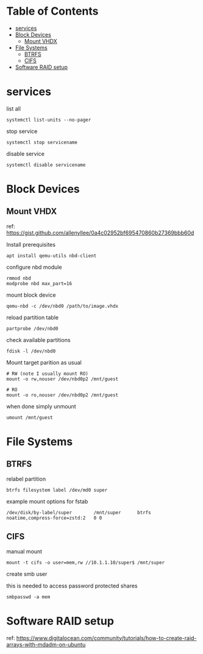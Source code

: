 Table of Contents
=================

* [services](#services)
* [Block Devices](#block-devices)
   * [Mount VHDX](#mount-vhdx)
* [File Systems](#file-systems)
   * [BTRFS](#btrfs)
   * [CIFS](#cifs)
* [Software RAID setup](#software-raid-setup)


# services

list all
```
systemctl list-units --no-pager
```

stop service
```
systemctl stop servicename
```

disable service
```
systemctl disable servicename
```

# Block Devices

## Mount VHDX

ref: https://gist.github.com/allenyllee/0a4c02952bf695470860b27369bbb60d

Install prerequisites

```
apt install qemu-utils nbd-client
```

configure nbd module

```
rmmod nbd
modprobe nbd max_part=16
```

mount block device
```
qemu-nbd -c /dev/nbd0 /path/to/image.vhdx
```

reload partition table
```
partprobe /dev/nbd0
```

check available partitions
```
fdisk -l /dev/nbd0
```

Mount target parition as usual
```
# RW (note I usually mount RO)
mount -o rw,nouser /dev/nbd0p2 /mnt/guest

# RO
mount -o ro,nouser /dev/nbd0p2 /mnt/guest
```

when done simply unmount

```
umount /mnt/guest
```

# File Systems

## BTRFS

relabel partition

```
btrfs filesystem label /dev/md0 super
```

example mount options for fstab

```
/dev/disk/by-label/super        /mnt/super      btrfs   noatime,compress-force=zstd:2   0 0
```

## CIFS

manual mount
```
mount -t cifs -o user=mem,rw //10.1.1.10/super$ /mnt/super
```

create smb user

this is needed to access password protected shares

```
smbpasswd -a mem
```

# Software RAID setup

ref: https://www.digitalocean.com/community/tutorials/how-to-create-raid-arrays-with-mdadm-on-ubuntu


